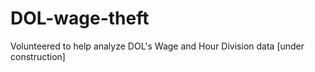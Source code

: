 # DOL-wage-theft
Volunteered to help analyze DOL's Wage and Hour Division data [under construction]
